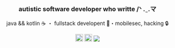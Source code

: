 <div align="center">
  <h3>autistic software developer who writte /ᐠ .   ̫ .マ </h3>
  <p>java && kotlin ☕️ ・ fullstack developent 📱・mobilesec, hacking 🔒</p>
  <a href="https://www.linkedin.com/in/xssrae" target="_blank">
    <img src="https://img.shields.io/static/v1?message=LinkedIn&logo=linkedin&label=&color=0077B5&logoColor=white&labelColor=&style=for-the-badge" height="20" alt="linkedin logo"/></a>
  <img src="https://img.shields.io/static/v1?message=xssrae&logo=discord&label=&color=7289DA&logoColor=white&labelColor=&style=for-the-badge" height="20" alt="discord logo"/>
  <a href="https://github.com/xssrae">
    <img src="https://img.shields.io/github/followers/xssrae?label=follow&style=social">
  </a>
</div>


